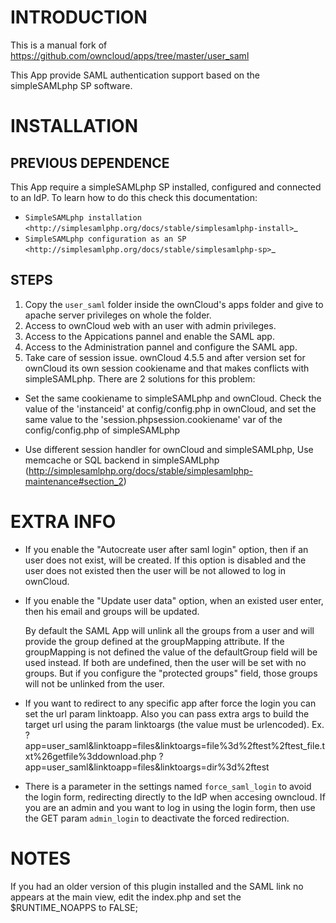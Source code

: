 INTRODUCTION
============

This is a manual fork of https://github.com/owncloud/apps/tree/master/user_saml

This App provide SAML authentication support based on the simpleSAMLphp SP software.


INSTALLATION
============

PREVIOUS DEPENDENCE
-------------------

This App require a simpleSAMLphp SP installed, configured and connected to an IdP.
To learn how to do this check this documentation:

* `SimpleSAMLphp installation <http://simplesamlphp.org/docs/stable/simplesamlphp-install>`_
* `SimpleSAMLphp configuration as an SP <http://simplesamlphp.org/docs/stable/simplesamlphp-sp>`_


STEPS
-----

1. Copy the `user_saml` folder inside the ownCloud's apps folder and give to apache server privileges on whole the folder.
2. Access to ownCloud web with an user with admin privileges.
3. Access to the Appications pannel and enable the SAML app.
4. Access to the Administration pannel and configure the SAML app.
5. Take care of session issue. ownCloud 4.5.5 and after version set for ownCloud its own session cookiename and that makes conflicts with simpleSAMLphp. There are 2 solutions for this problem:
 
* Set the same cookiename to simpleSAMLphp and ownCloud. Check the value of the 'instanceid' at config/config.php in ownCloud, and set the same value to the 'session.phpsession.cookiename' var of the config/config.php of simpleSAMLphp

* Use different session handler for ownCloud and simpleSAMLphp, Use memcache or SQL backend in simpleSAMLphp (http://simplesamlphp.org/docs/stable/simplesamlphp-maintenance#section_2)

EXTRA INFO
==========

* If you enable the "Autocreate user after saml login" option, then if an user does not exist, will be created. If this option is disabled and the user does not existed then the user will be not allowed to log in ownCloud.

* If you enable the "Update user data" option, when an existed user enter, then his email and groups will be updated.

  By default the SAML App will unlink all the groups from a user and will provide the group defined at the groupMapping attribute. If the groupMapping is not defined
  the value of the defaultGroup field will be used instead. If both are undefined, then the user will be set with no groups.
  But if you configure the "protected groups" field, those groups will not be unlinked from the user.

* If you want to redirect to any specific app after force the login you can set the url param linktoapp. Also you can pass extra args to build the target url using the param linktoargs (the value must be urlencoded).
  Ex. ?app=user_saml&linktoapp=files&linktoargs=file%3d%2ftest%2ftest_file.txt%26getfile%3ddownload.php
      ?app=user_saml&linktoapp=files&linktoargs=dir%3d%2ftest

* There is a parameter in the settings named `force_saml_login` to avoid the login form, redirecting directly to the IdP when accesing owncloud.
  If you are an admin and you want to log in using the login form, then use the GET param `admin_login` to deactivate the forced redirection.

NOTES
=====

If you had an older version of this plugin installed and the SAML link no appears at the main view, edit the index.php and set the $RUNTIME_NOAPPS to FALSE;


 
